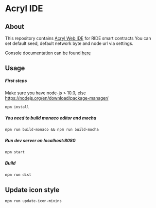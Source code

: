 # Acryl IDE
## About
This repository contains [Acryl Web IDE](https://ide.acrylplatform.com) for RIDE smart contracts
You can set default seed, default network byte and node url via settings.

Console documentation can be found [here](https://github.com/acrylplatform/acryl-repl) 
## Usage
##### First steps

Make sure you have node-js > 10.0, else https://nodejs.org/en/download/package-manager/

```npm
npm install
```

##### You need to build monaco editor and mocha
```npm
npm run build-monaco && npm run build-mocha
```
##### Run dev server on localhost:8080
```npm
npm start
```
##### Build 
```npm
npm run dist
```

## Update icon style
```npm
npm run update-icon-mixins
```
